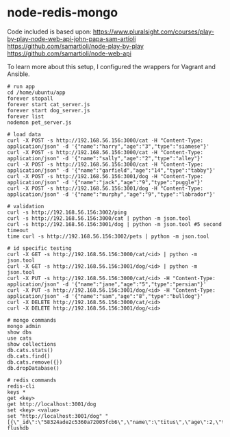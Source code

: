 # node-redis-mongo

Code included is based upon:
https://www.pluralsight.com/courses/play-by-play-node-web-api-john-papa-sam-artioli
https://github.com/samartioli/node-play-by-play
https://github.com/samartioli/node-web-api

To learn more about this setup, I configured the wrappers for Vagrant and Ansible.

    # run app
    cd /home/ubuntu/app
    forever stopall
    forever start cat_server.js
    forever start dog_server.js
    forever list
    nodemon pet_server.js

    # load data
    curl -X POST -s http://192.168.56.156:3000/cat -H "Content-Type: application/json" -d '{"name":"harry","age":"3","type":"siamese"}'
    curl -X POST -s http://192.168.56.156:3000/cat -H "Content-Type: application/json" -d '{"name":"sally","age":"2","type":"alley"}'
    curl -X POST -s http://192.168.56.156:3000/cat -H "Content-Type: application/json" -d '{"name":"garfield","age":"14","type":"tabby"}'
    curl -X POST -s http://192.168.56.156:3001/dog -H "Content-Type: application/json" -d '{"name":"jack","age":"9","type":"puggle"}'
    curl -X POST -s http://192.168.56.156:3001/dog -H "Content-Type: application/json" -d '{"name":"murphy","age":"9","type":"labrador"}'

    # validation
    curl -s http://192.168.56.156:3002/ping
    curl -s http://192.168.56.156:3000/cat | python -m json.tool
    curl -s http://192.168.56.156:3001/dog | python -m json.tool #5 second timeout
    time curl -s http://192.168.56.156:3002/pets | python -m json.tool

    # id specific testing
    curl -X GET -s http://192.168.56.156:3000/cat/<id> | python -m json.tool
    curl -X GET -s http://192.168.56.156:3001/dog/<id> | python -m json.tool
    curl -X PUT -s http://192.168.56.156:3000/cat/<id> -H "Content-Type: application/json" -d '{"name":"jane","age":"5","type":"persian"}'
    curl -X PUT -s http://192.168.56.156:3001/dog/<id> -H "Content-Type: application/json" -d '{"name":"sam","age":"8","type":"bulldog"}'
    curl -X DELETE http://192.168.56.156:3000/cat/<id>
    curl -X DELETE http://192.168.56.156:3001/dog/<id>

    # mongo commands
    mongo admin
    show dbs
    use cats
    show collections
    db.cats.stats()
    db.cats.find()
    db.cats.remove({})
    db.dropDatabase()

    # redis commands
    redis-cli
    keys *
    get <key>
    get http://localhost:3001/dog
    set <key> <value>
    set "http://localhost:3001/dog" "[{\"_id\":\"58324ade2c5360a72005fcb6\",\"name\":\"titus\",\"age\":2,\"type\":\"pug\",\"__v\":0}]"
    flushdb
